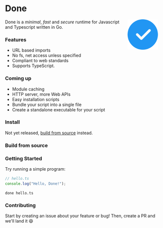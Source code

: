 # Done

<img align="right" src=assets/logo.svg height="100px">

Done is a _minimal_, _fast_ and _secure_ runtime for Javascript and Typescript written in Go.

### Features

- URL based imports
- No fs, net access unless specified
- Compliant to web standards
- Supports TypeScript.

### Coming up

- Module caching
- HTTP server, more Web APIs
- Easy installation scripts
- Bundle your script into a single file
- Create a standalone executable for your script

### Install

Not yet released, [build from source](#build-from-source) instead.

### Build from source

### Getting Started

Try running a simple program:

```typescript
// hello.ts
console.log("Hello, Done!");
```

```shell script
done hello.ts
```

### Contributing

Start by creating an issue about your feature or bug! Then, create a PR and we'll land it :smile:
